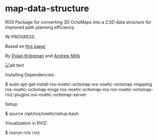 # map-data-structure
ROS Package for converting 3D OctoMaps into a 2.5D data structure for improved path planning efficiency

IN-PROGRESS

Based on [this paper](https://ieeexplore.ieee.org/document/4058725)

By [Dylan Kriegman](https://github.com/dylankrieg?tab=repositories) and [Andrew Mills](https://github.com/andrewbmills)

![alt text]([http://url/to/img.png](https://github.com/dylankrieg/map-data-structure/blob/main/Floor-Segmentation.png))


Installing Dependencies:

$ sudo apt-get install ros-noetic-octomap ros-noetic-octomap-mapping ros-noetic-octomap-msgs ros-noetic-octomap-ros ros-noetic-octomap-rviz-plugins ros-noetic-octomap-server

Setup:

$ source /opt/ros/noetic/setup.bash

Visualization in RVIZ:

$ rosrun rviz rviz

